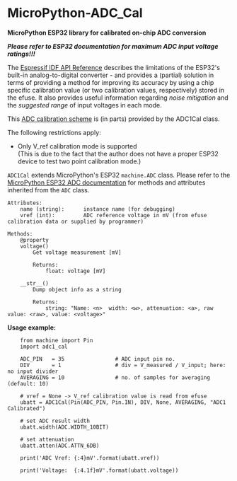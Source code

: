 # MicroPython-ADC_Cal
**MicroPython ESP32 library for calibrated on-chip ADC conversion**

***Please refer to ESP32 documentation for maximum ADC input voltage ratings!!!***

The [Espressif IDF API Reference](https://docs.espressif.com/projects/esp-idf/en/latest/esp32/api-reference/peripherals/adc.html) describes the limitations of the ESP32's built-in analog-to-digital converter - and provides a (partial) solution in terms of providing a method for improving its accuracy by using a chip specific calibration value (or two calibration values, respectively) stored in the efuse. It also provides useful information regarding *noise mitigation* and the *suggested range* of input voltages in each mode.

This [ADC calibration scheme](https://github.com/espressif/esp-idf/blob/master/components/esp_adc_cal/esp_adc_cal_esp32.c) is (in parts) provided by the ADC1Cal class.

The following restrictions apply:
* Only V_ref calibration mode is supported<br>(This is due to the fact that the author does not have a proper ESP32 device to test two point calibration mode.)

`ADC1Cal` extends MicroPython's ESP32 `machine.ADC` class. Please refer to the [MicroPython ESP32 ADC documentation](https://docs.micropython.org/en/latest/esp32/quickref.html#adc-analog-to-digital-conversion) for methods and attributes inherited from the `ADC` class.

    Attributes:
        name (string):      instance name (for debugging)
        vref (int):         ADC reference voltage in mV (from efuse calibration data or supplied by programmer)

    Methods:
        @property
        voltage()
            Get voltage measurement [mV]

            Returns:
                float: voltage [mV]
        
        __str__()
            Dump object info as a string
            
            Returns:
                string: "Name: <n>  width: <w>, attenuation: <a>, raw value: <raw>, value: <voltage>"

**Usage example:**

        from machine import Pin
        import adc1_cal
        
        ADC_PIN   = 35                # ADC input pin no.
        DIV       = 1                 # div = V_measured / V_input; here: no input divider
        AVERAGING = 10                # no. of samples for averaging (default: 10)
        
        # vref = None -> V_ref calibration value is read from efuse
        ubatt = ADC1Cal(Pin(ADC_PIN, Pin.IN), DIV, None, AVERAGING, "ADC1 Calibrated")
        
        # set ADC result width
        ubatt.width(ADC.WIDTH_10BIT)
    
        # set attenuation
        ubatt.atten(ADC.ATTN_6DB)
    
        print('ADC Vref: {:4}mV'.format(ubatt.vref))
    
        print('Voltage:  {:4.1f}mV'.format(ubatt.voltage))

        
